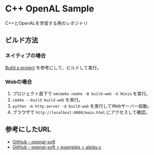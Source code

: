 # C++ OpenAL Sample
C++とOpenALを学習する用のレポジトリ

## ビルド方法
### ネイティブの場合
[Build a project](https://github.com/microsoft/vscode-cmake-tools/blob/main/docs/how-to.md#build-a-project) を参考にして、ビルドして実行。

### Webの場合
1. プロジェクト直下で `emcmake cmake -B build-web -G Ninja` を実行。
2. `cmake --build build-web` を実行。
3. `python -m http.server -d build-web` を実行してWebサーバー起動。
4. ブラウザで `http://localhost:8000/main.html` にアクセスして確認。

## 参考にしたURL
- [GitHub - openal-soft](https://github.com/kcat/openal-soft)
- [GitHub - openal-soft > examples > alplay.c](https://github.com/kcat/openal-soft/blob/master/examples/alplay.c)
